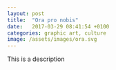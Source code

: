 ```yaml
---
layout: post
title:  "Ora pro nobis"
date:   2017-03-29 08:41:54 +0100
categories: graphic art, culture
image: /assets/images/ora.svg
---
```

This is a description